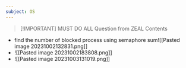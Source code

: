 ```yaml
---
subject: OS
---
```


> [!IMPORTANT] MUST DO ALL Question from ZEAL 
> Contents

- find the number of blocked process using semaphore sum![[Pasted image 20231002132831.png]]
- ![[Pasted image 20231002183808.png]]
- ![[Pasted image 20231003131019.png]]